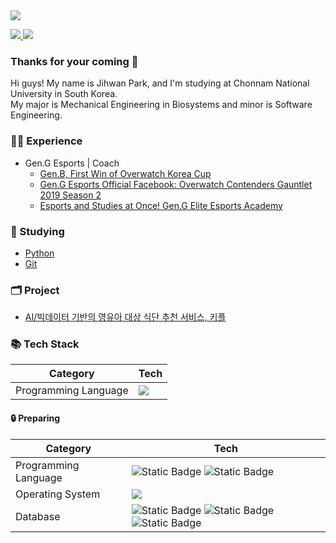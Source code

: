 <img src="https://capsule-render.vercel.app/api?type=waving&color=0:F8B195,50:F67280,100:C06C84&text=Latency's%20Devhub%20🧑🏻‍💻%20&fontColor=f7f5f5&textBg=282829&fontSize=40&fontAlign=75&fontAlignY=43&animation=fadeIn&height=250&section=header"/>

<p>
  <a href="https://www.instagram.com/latencydev/" target="_blank">
    <img src="https://img.shields.io/badge/Instagram-white?style=flat-square&logo=instagram&logoColor=white&labelColor=%23E4405F&color=%23E4405F&link=https%3A%2F%2Fwww.instagram.com%2Flatencydev%2F"/>
  </a>
  <img src="https://img.shields.io/badge/latency%40kakao.com-%23EA4335?style=flat-square&logo=gmail&logoColor=white&labelColor=%23EA4335&color=%23EA4335"/>
</p>

<h3>Thanks for your coming 🥰</h3>

Hi guys! My name is Jihwan Park, and I'm studying at Chonnam National University in South Korea. <br>
My major is Mechanical Engineering in Biosystems and minor is Software Engineering. <br>

<h3> 🏃🏻 Experience </h3>

  - Gen.G Esports | Coach
    + [Gen.B, First Win of Overwatch Korea Cup](http://m.newstap.co.kr/news/articleView.html?idxno=97211)
    + [Gen.G Esports Official Facebook: Overwatch Contenders Gauntlet 2019 Season 2](https://www.facebook.com/GenGesports/posts/pfbid037irT8V6ZFazejexPymMaA4byQEdgHhh8ZddioBSMKBE2s6gZFABgwf5oYzTVtpzgl)
    + [Esports and Studies at Once! Gen.G Elite Esports Academy](https://youtu.be/fgHU_Z4Aojg?t=103)

<h3> 📝 Studying </h3>

  - [Python](https://github.com/Latencygg/Latencygg/tree/main/Python)
  - [Git](https://github.com/Latencygg/Latencygg/tree/main/Git)

<h3> 🗂️ Project </h3>

  - [AI/빅데이터 기반의 영유아 대상 식단 추천 서비스, 키플](https://github.com/Latencygg/kipl)

<h3>📚 Tech Stack</h3>

| Category | Tech |
| --- | --- |
| Programming Language | <img src="https://img.shields.io/badge/Python-white?style=flat-square&logo=python&logoColor=white&labelColor=%233776AB&color=%233776AB"/> |

<h4>🔒 Preparing</h4>

  | Category | Tech |
  | --- | --- |
  | Programming Language | <img alt="Static Badge" src="https://img.shields.io/badge/C%2B%2B-%2300599C?style=flat-square&logo=cplusplus&logoColor=white&labelColor=%2300599C"> <img alt="Static Badge" src="https://img.shields.io/badge/Go-%2300ADD8?style=flat-square&logo=go&logoColor=white&labelColor=%2300ADD8"> |
  | Operating System | <img src="https://img.shields.io/badge/Linux-white?style=flat-square&logo=linux&logoColor=white&labelColor=%23003366&color=%23003366"/> |
  | Database | <img alt="Static Badge" src="https://img.shields.io/badge/MySQL-%234479A1?style=flat-square&logo=mysql&logoColor=white&labelColor=%234479A1"> <img alt="Static Badge" src="https://img.shields.io/badge/Redis-%23DC382D?style=flat-square&logo=redis&logoColor=white&labelColor=%23DC382D"> <img alt="Static Badge" src="https://img.shields.io/badge/MongoDB-%2347A248?style=flat-square&logo=mongodb&logoColor=white&labelColor=%2347A248"> |
